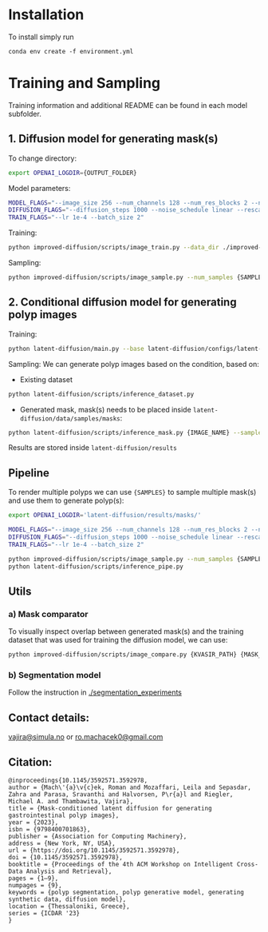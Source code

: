 # Installation
To install simply run 
```
conda env create -f environment.yml
```

# Training and Sampling
Training information and additional README can be found in each model subfolder.

## 1. Diffusion model for generating mask(s)
To change directory:
```bash
export OPENAI_LOGDIR={OUTPUT_FOLDER}
```
Model parameters:
```bash
MODEL_FLAGS="--image_size 256 --num_channels 128 --num_res_blocks 2 --num_heads 1 --learn_sigma True --use_scale_shift_norm False --attention_resolutions 16"
DIFFUSION_FLAGS="--diffusion_steps 1000 --noise_schedule linear --rescale_learned_sigmas False --rescale_timesteps False"
TRAIN_FLAGS="--lr 1e-4 --batch_size 2"
```
Training:
```bash
python improved-diffusion/scripts/image_train.py --data_dir ./improved-diffusion/datasets/Kvasir-SEG/masks $MODEL_FLAGS $DIFFUSION_FLAGS $TRAIN_FLAGS
```
Sampling:
```bash
python improved-diffusion/scripts/image_sample.py --num_samples {SAMPLES} --model_path {MODEL_CHECKPOINT.pt} --output {OUTPUT_TYPE} --postprocess {POSTPROCESS} $MODEL_FLAGS $DIFFUSION_FLAGS
```

## 2. Conditional diffusion model for generating polyp images
Training:
```bash
python latent-diffusion/main.py --base latent-diffusion/configs/latent-diffusion/kvasir-ldm-vq4-.yaml -t --gpus 0,
```
Sampling:
We can generate polyp images based on the condition, based on:
- Existing dataset
```bash
python latent-diffusion/scripts/inference_dataset.py
```
- Generated mask, mask(s) needs to be placed inside ```latent-diffusion/data/samples/masks```:
```bash
python latent-diffusion/scripts/inference_mask.py {IMAGE_NAME} --samples {SAMPLES}
```
Results are stored inside ```latent-diffusion/results```

## Pipeline
To render multiple polyps we can use ```{SAMPLES}``` to sample multiple mask(s) and use them to generate polyp(s):
```bash
export OPENAI_LOGDIR='latent-diffusion/results/masks/'

MODEL_FLAGS="--image_size 256 --num_channels 128 --num_res_blocks 2 --num_heads 1 --learn_sigma True --use_scale_shift_norm False --attention_resolutions 16"
DIFFUSION_FLAGS="--diffusion_steps 1000 --noise_schedule linear --rescale_learned_sigmas False --rescale_timesteps False"
TRAIN_FLAGS="--lr 1e-4 --batch_size 2"

python improved-diffusion/scripts/image_sample.py --num_samples {SAMPLES} --model_path {MODEL_CHECKPOINT.pt} --output png --postprocess {POSTPROCESS} $MODEL_FLAGS $DIFFUSION_FLAGS
python latent-diffusion/scripts/inference_pipe.py
```

## Utils
### a) Mask comparator
To visually inspect overlap between generated mask(s) and the training dataset that was used for training the diffusion model,
we can use:
```bash
python improved-diffusion/scripts/image_compare.py {KVASIR_PATH} {MASK_IMAGE_PATH}
```

### b) Segmentation model
Follow the instruction in [./segmentation_experiments](./segmentation_experiments)

## Contact details:
vajira@simula.no or ro.machacek0@gmail.com


## Citation:
```
@inproceedings{10.1145/3592571.3592978,
author = {Mach\'{a}\v{c}ek, Roman and Mozaffari, Leila and Sepasdar, Zahra and Parasa, Sravanthi and Halvorsen, P\r{a}l and Riegler, Michael A. and Thambawita, Vajira},
title = {Mask-conditioned latent diffusion for generating gastrointestinal polyp images},
year = {2023},
isbn = {9798400701863},
publisher = {Association for Computing Machinery},
address = {New York, NY, USA},
url = {https://doi.org/10.1145/3592571.3592978},
doi = {10.1145/3592571.3592978},
booktitle = {Proceedings of the 4th ACM Workshop on Intelligent Cross-Data Analysis and Retrieval},
pages = {1–9},
numpages = {9},
keywords = {polyp segmentation, polyp generative model, generating synthetic data, diffusion model},
location = {Thessaloniki, Greece},
series = {ICDAR '23}
}
```

